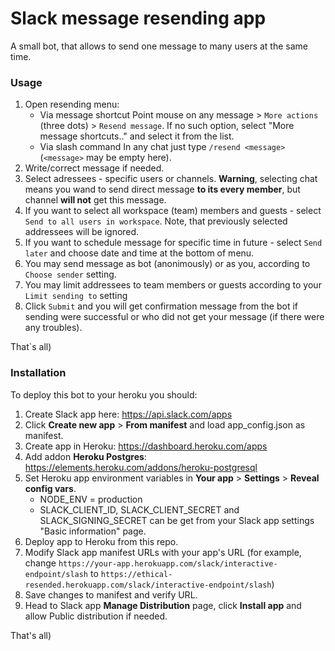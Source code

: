 # Slack message resending app
A small bot, that allows to send one message to many users at the same time.

### Usage
1. Open resending menu:
    - Via message shortcut 
    Point mouse on any message > ```More actions``` (three dots) > ```Resend message```. If no such option, select "More message shortcuts.." and select it from the list.
    - Via slash command
    In any chat just type `/resend <message>` (`<message>` may be empty here).
2. Write/correct message if needed.
3. Select adressees - specific users or channels. 
**Warning**, selecting chat means you wand to send direct message **to its every member**, but channel **will not** get this message. 
4. If you want to select all workspace (team) members and guests - select `Send to all users in workspace`.
Note, that previously selected addressees will be ignored.
5. If you want to schedule message for specific time in future - select `Send later` and choose date and time at the bottom of menu.
6. You may send message as bot (anonimously) or as you, according to `Choose sender` setting.
7. You may limit addressees to team members or guests according to your `Limit sending to` setting
8. Click `Submit` and you will get confirmation message from the bot if sending were successful or who did not get your message (if there were any troubles).

That`s all)

### Installation
To deploy this bot to your heroku you should:
1. Create Slack app here: https://api.slack.com/apps
2. Click **Create new app** > **From manifest** and load app_config.json as manifest.
3. Create app in Heroku: https://dashboard.heroku.com/apps
4. Add addon **Heroku Postgres**: https://elements.heroku.com/addons/heroku-postgresql
5. Set Heroku app environment variables in **Your app** > **Settings** > **Reveal config vars**.
    - NODE_ENV = production
    - SLACK_CLIENT_ID, SLACK_CLIENT_SECRET and SLACK_SIGNING_SECRET can be get from your Slack app settings "Basic information" page.
6. Deploy app to Heroku from this repo.
7. Modify Slack app manifest URLs with your app's URL
(for example, change 
`https://your-app.herokuapp.com/slack/interactive-endpoint/slash` to 
`https://ethical-resended.herokuapp.com/slack/interactive-endpoint/slash`)
8. Save changes to manifest and verify URL.
9. Head to Slack app **Manage Distribution** page, click **Install app** and allow Public distribution if needed.

That's all)